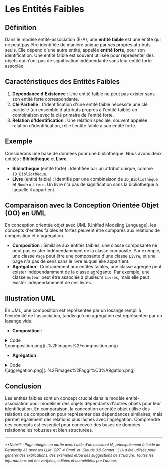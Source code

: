 # Les Entités Faibles

## Définition

Dans le modèle entité-association (E-A), une **entité faible** est une entité
qui ne peut pas être identifiée de manière unique par ses propres attributs
seuls. Elle dépend d'une autre entité, appelée **entité forte**, pour son
identification. Une entité faible est souvent utilisée pour représenter des
objets qui n'ont pas de signification indépendante sans leur entité forte
associée.

## Caractéristiques des Entités Faibles

1. **Dépendance d'Existence** : Une entité faible ne peut pas exister sans son
   entité forte correspondante.
2. **Clé Partielle** : L'identification d'une entité faible nécessite une clé
   partielle (un ensemble d'attributs propres à l'entité faible) en combinaison
   avec la clé primaire de l'entité forte.
3. **Relation d'Identification** : Une relation spéciale, souvent appelée
   relation d'identification, relie l'entité faible à son entité forte.

## Exemple

Considérons une base de données pour une bibliothèque. Nous avons deux entités :
**Bibliothèque** et **Livre**.

- **Bibliothèque** (entité forte) : Identifiée par un attribut unique,
  comme `ID_Bibliothèque`.
- **Livre** (entité faible) : Identifié par une combinaison de `ID_Bibliothèque`
  et `Numéro_Livre`. Un livre n'a pas de signification sans la bibliothèque à
  laquelle il appartient.

## Comparaison avec la Conception Orientée Objet (OO) en UML

En conception orientée objet avec UML (Unified Modeling Language), les concepts
d'entités faibles et fortes peuvent être comparés aux relations de composition
et d'agrégation.

- **Composition** : Similaire aux entités faibles, une classe composante ne peut
  pas exister indépendamment de la classe composite. Par exemple, une
  classe `Page` peut être une composante d'une classe `Livre`, et une page n'a
  pas de sens sans le livre auquel elle appartient.
- **Agrégation** : Contrairement aux entités faibles, une classe agrégée peut
  exister indépendamment de la classe agrégante. Par exemple, une
  classe `Auteur` peut être associée à plusieurs `Livres`, mais elle peut
  exister indépendamment de ces livres.

## Illustration UML

En UML, une composition est représentée par un losange rempli à l'extrémité de
l'association, tandis qu'une agrégation est représentée par un losange vide.

- **Composition** :

<details>
    <summary>Code</summary>

```plantuml
@startuml
Livre *-- Page
@enduml
```

</details>
![composition.png](..%2Fimages%2Fcomposition.png)

- **Agrégation** :

<details>
    <summary>Code</summary>
```plantuml
@startuml
Auteur o-- Livre
@enduml
```
</details>
![aggrégation.png](..%2Fimages%2Faggr%C3%A9gation.png)

## Conclusion

Les entités faibles sont un concept crucial dans le modèle entité-association
pour modéliser des objets dépendants d'autres objets pour leur identification.
En comparaison, la conception orientée objet utilise des relations de
composition pour représenter des dépendances similaires, mais permet également
des relations plus lâches avec l'agrégation. Comprendre ces concepts est
essentiel pour concevoir des bases de données relationnelles robustes et bien
structurées.


-------
<small>
   <cite>
      **Note** : Page rédigée en partie avec l'aide d'un assistant IA, principalement
      à l'aide de Perplexity AI, avec les LLM `GPT-4 Omni` et `Claude 3.5 Sonnet`. L'IA
      a été utilisée pour générer des explications, des exemples et/ou des suggestions de
      structure. Toutes les informations ont été vérifiées, éditées et complétées par
      l'auteur.
   </cite>
</small>